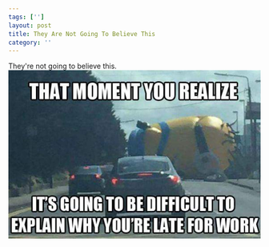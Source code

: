 ```yaml
---
tags: ['']
layout: post
title: They Are Not Going To Believe This
category: ''
---
```

They're not going to believe this.
![They are not going to believe this.](/uploads/2015-8-8-theyre-not-going-to-believe-this.jpg)
